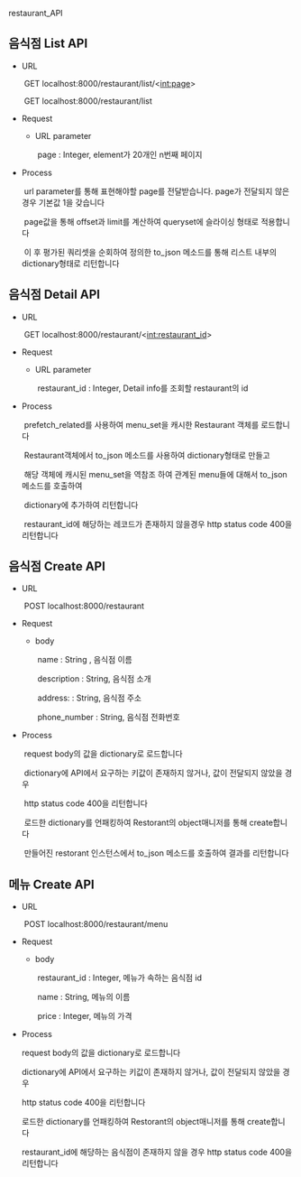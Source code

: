 restaurant_API



## 음식점 List API

- URL

  ​	GET localhost:8000/restaurant/list/<<int:page>>

  ​	GET localhost:8000/restaurant/list



- Request

  - URL parameter

    ​	page : Integer, element가 20개인 n번째 페이지



- Process

  ​	url parameter를 통해 표현해야할 page를 전달받습니다. page가 전달되지 않은 경우 기본값 1을 갖습니다

  ​	page값을 통해 offset과 limit를 계산하여 queryset에 슬라이싱 형태로 적용합니다

  ​	이 후 평가된 쿼리셋을 순회하여 정의한 to_json 메소드를 통해 리스트 내부의 dictionary형태로 리턴합니다



## 음식점 Detail API

- URL

  ​	GET localhost:8000/restaurant/<<int:restaurant_id>>



- Request

  - URL parameter

    ​	restaurant_id : Integer, Detail info를 조회할 restaurant의 id



- Process

  ​	prefetch_related를 사용하여 menu_set을 캐시한 Restaurant 객체를 로드합니다

  ​	Restaurant객체에서 to_json 메소드를 사용하여 dictionary형태로 만들고

  ​	해당 객체에 캐시된 menu_set을 역참조 하여 관계된 menu들에 대해서 to_json 메소드를 호출하여

  ​	dictionary에 추가하여 리턴합니다

  ​	restaurant_id에 해당하는 레코드가 존재하지 않을경우 http status code 400을 리턴합니다

  

## 음식점 Create API

- URL

  ​	POST localhost:8000/restaurant



- Request

  - body

    ​	name : String , 음식점 이름

    ​    description : String, 음식점 소개

    ​    address: : String, 음식점 주소

    ​    phone_number : String, 음식점 전화번호



- Process

  ​	request body의 값을 dictionary로 로드합니다

  ​	dictionary에 API에서 요구하는 키값이 존재하지 않거나, 값이 전달되지 않았을 경우

  ​	http status code 400을 리턴합니다

  ​	로드한 dictionary를 언패킹하여 Restorant의 object매니저를 통해 create합니다

  ​	만들어진 restorant 인스턴스에서 to_json 메소드를 호출하여 결과를 리턴합니다



## 메뉴 Create API

- URL

  ​	POST localhost:8000/restaurant/menu



- Request

  - body

    ​	restaurant_id : Integer, 메뉴가 속하는 음식점 id

    ​    name : String, 메뉴의 이름

    ​    price : Integer, 메뉴의 가격



- Process

  request body의 값을 dictionary로 로드합니다

  dictionary에 API에서 요구하는 키값이 존재하지 않거나, 값이 전달되지 않았을 경우

  http status code 400을 리턴합니다

  로드한 dictionary를 언패킹하여 Restorant의 object매니저를 통해 create합니다

  restaurant_id에 해당하는 음식점이 존재하지 않을 경우 http status code 400을 리턴합니다

  